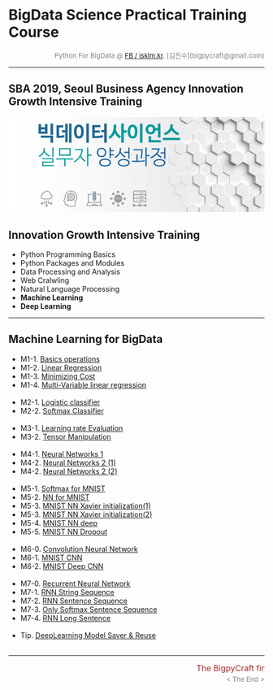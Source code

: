 
# BigData Science Practical Training Course

<div align='right'><font size=2 color='gray'>Python For BigData @ <font color='blue'><a href='https://www.facebook.com/jskim.kr'>FB / jskim.kr</a></font>, [김진수](bigpycraft@gmail.com)</font></div>
<hr>

## SBA 2019, Seoul Business Agency Innovation Growth Intensive Training

<img src="../images/img_main_front.png">

## Innovation Growth Intensive Training
- Python Programming Basics
- Python Packages and Modules
- Data Processing and Analysis
- Web Cralwling
- Natural Language Processing
- <b>Machine Learning</b>
- <b>Deep Learning</b>

<hr>

## Machine Learning for BigData

- M1-1. [Basics operations                         ][ML1010]
- M1-2. [Linear Regression                         ][ML1020]
- M1-3. [Minimizing Cost                           ][ML1030]
- M1-4. [Multi-Variable linear regression          ][ML1040]
<br/><br/>
- M2-1. [Logistic classifier                       ][ML2010]
- M2-2. [Softmax Classifier                        ][ML2020]
<br/><br/>
- M3-1. [Learning rate Evaluation                  ][ML3010]
- M3-2. [Tensor Manipulation                       ][ML3020]
<br/><br/>
- M4-1. [Neural Networks 1                         ][ML4010]
- M4-2. [Neural Networks 2 (1)                     ][ML4021]
- M4-2. [Neural Networks 2 (2)                     ][ML4022]
<br/><br/>
- M5-1. [Softmax for MNIST                         ][ML5110]
- M5-2. [NN for MNIST                              ][ML5120]
- M5-3. [MNIST NN Xavier initialization(1)         ][ML5132]
- M5-3. [MNIST NN Xavier initialization(2)         ][ML5133]
- M5-4. [MNIST NN deep                             ][ML5140]
- M5-5. [MNIST NN Dropout                          ][ML5150]
<br/><br/>
- M6-0. [Convolution Neural Network                ][ML6200]
- M6-1. [MNIST CNN                                 ][ML6210]
- M6-2. [MNIST Deep CNN                            ][ML6220]
<br/><br/>
- M7-0. [Recurrent Neural Network                  ][ML7210]
- M7-1. [RNN String Sequence                       ][ML7210]
- M7-2. [RNN Sentence Sequence                     ][ML7220]
- M7-3. [Only Softmax Sentence Sequence            ][ML7230]
- M7-4. [RNN Long Sentence                         ][ML7240]
<br/><br/>
- Tip.  [DeepLearning Model Saver & Reuse          ][ML8100]
<br/><br/>


[ML1010]:  https://htmlpreview.github.io/?https://github.com/bigpycraft/sba19-seoulit/blob/master/notebook/html_mldl/BDA-ML101-Basics_operations.html                 "Go ML1010"
[ML1020]:  https://htmlpreview.github.io/?https://github.com/bigpycraft/sba19-seoulit/blob/master/notebook/html_mldl/BDA-ML102-Linear_Regression.html                 "Go ML1020"
[ML1030]:  https://htmlpreview.github.io/?https://github.com/bigpycraft/sba19-seoulit/blob/master/notebook/html_mldl/BDA-ML103-Minimizing_Cost.html                   "Go ML1030"
[ML1040]:  https://htmlpreview.github.io/?https://github.com/bigpycraft/sba19-seoulit/blob/master/notebook/html_mldl/BDA-ML104-Multi-Variable_linear_regression.html  "Go ML1040"

[ML2010]:  https://htmlpreview.github.io/?https://github.com/bigpycraft/sba19-seoulit/blob/master/notebook/html_mldl/BDA-ML201-Logistic_classifier_ver2.html          "Go ML2010"
[ML2020]:  https://htmlpreview.github.io/?https://github.com/bigpycraft/sba19-seoulit/blob/master/notebook/html_mldl/BDA-ML202-Softmax_Classifier.html                "Go ML2020"

[ML3010]:  https://htmlpreview.github.io/?https://github.com/bigpycraft/sba19-seoulit/blob/master/notebook/html_mldl/BDA-ML301-Learning_rate_Evaluation.html          "Go ML3010"
[ML3020]:  https://htmlpreview.github.io/?https://github.com/bigpycraft/sba19-seoulit/blob/master/notebook/html_mldl/BDA-ML302-Tensor_Manipulation.html               "Go ML3020"

[ML4010]:  https://htmlpreview.github.io/?https://github.com/bigpycraft/sba19-seoulit/blob/master/notebook/html_mldl/BDA-ML401-Neural_Networks.html                   "Go ML4010"
[ML4020]:  https://htmlpreview.github.io/?https://github.com/bigpycraft/sba19-seoulit/blob/master/notebook/html_mldl/BDA-ML402_Neural_Networks.html                   "Go ML4020"
[ML4021]:  https://htmlpreview.github.io/?https://github.com/bigpycraft/sba19-seoulit/blob/master/notebook/html_mldl/BDA-ML402_Neural_Networks_2-1.html               "Go ML4020"
[ML4022]:  https://htmlpreview.github.io/?https://github.com/bigpycraft/sba19-seoulit/blob/master/notebook/html_mldl/BDA-ML402_Neural_Networks_2-2.html               "Go ML4020"

[ML5110]:  https://htmlpreview.github.io/?https://github.com/bigpycraft/sba19-seoulit/blob/master/notebook/html_mldl/BDA-ML511-Softmax_for_MNIST.html                 "Go ML5110"
[ML5120]:  https://htmlpreview.github.io/?https://github.com/bigpycraft/sba19-seoulit/blob/master/notebook/html_mldl/BDA-ML512-NN_for_MNIST.html                      "Go ML5120"
[ML5132]:  https://htmlpreview.github.io/?https://github.com/bigpycraft/sba19-seoulit/blob/master/notebook/html_mldl/BDA-ML513-MNIST_NN_Xavier2.html                  "Go ML5130"
[ML5133]:  https://htmlpreview.github.io/?https://github.com/bigpycraft/sba19-seoulit/blob/master/notebook/html_mldl/BDA-ML513-MNIST_NN_Xavier3.html                  "Go ML5130"
[ML5140]:  https://htmlpreview.github.io/?https://github.com/bigpycraft/sba19-seoulit/blob/master/notebook/html_mldl/BDA-ML514-MNIST_NN_deep.html                     "Go ML5140"
[ML5150]:  https://htmlpreview.github.io/?https://github.com/bigpycraft/sba19-seoulit/blob/master/notebook/html_mldl/BDA-ML515-MNIST_NN_Dropout.html                  "Go ML5150"

[ML5160]:  https://htmlpreview.github.io/?https://github.com/bigpycraft/sba19-seoulit/blob/master/notebook/html_mldl/BDA-ML516-MNIST_NN_Batchnorm.html                "Go ML5160"
[ML5170]:  https://htmlpreview.github.io/?https://github.com/bigpycraft/sba19-seoulit/blob/master/notebook/html_mldl/BDA-ML517-MNIST_NN_Higher_Level_API.html         "Go ML5170"

[ML6200]:  https://htmlpreview.github.io/?https://github.com/bigpycraft/sba19-seoulit/blob/master/notebook/html_mldl/BDA-ML620-CNN_Basics.html                        "Go ML6200"
[ML6210]:  https://htmlpreview.github.io/?https://github.com/bigpycraft/sba19-seoulit/blob/master/notebook/html_mldl/BDA-ML621-MNIST_CNN.html                         "Go ML6210"
[ML6220]:  https://htmlpreview.github.io/?https://github.com/bigpycraft/sba19-seoulit/blob/master/notebook/html_mldl/BDA-ML622-MNIST_Deep_CNN.html                    "Go ML6220"
[ML6230]:  https://htmlpreview.github.io/?https://github.com/bigpycraft/sba19-seoulit/blob/master/notebook/html_mldl/BDA-ML623-MNIST_CNN_Class.html                   "Go ML6230"
[ML6240]:  https://htmlpreview.github.io/?https://github.com/bigpycraft/sba19-seoulit/blob/master/notebook/html_mldl/BDA-ML624-MNIST_CNN_Layers.html                  "Go ML6240"
[ML6250]:  https://htmlpreview.github.io/?https://github.com/bigpycraft/sba19-seoulit/blob/master/notebook/html_mldl/BDA-ML625-MNIST_CNN_Ensemble_Layers.html         "Go ML6250"

[ML7210]:  https://htmlpreview.github.io/?https://github.com/bigpycraft/sba19-seoulit/blob/master/notebook/html_mldl/BDA-ML721_RNN_String_Sequence.html               "Go ML7210"
[ML7210]:  https://htmlpreview.github.io/?https://github.com/bigpycraft/sba19-seoulit/blob/master/notebook/html_mldl/BDA-ML721_RNN_String_Sequence.html               "Go ML7210"
[ML7220]:  https://htmlpreview.github.io/?https://github.com/bigpycraft/sba19-seoulit/blob/master/notebook/html_mldl/BDA-ML722_RNN_Sentence_Sequence.html             "Go ML7220"
[ML7230]:  https://htmlpreview.github.io/?https://github.com/bigpycraft/sba19-seoulit/blob/master/notebook/html_mldl/BDA-ML723_Only_Softmax_Sentence_Sequence.html    "Go ML7230"
[ML7240]:  https://htmlpreview.github.io/?https://github.com/bigpycraft/sba19-seoulit/blob/master/notebook/html_mldl/BDA-ML724_RNN_Long_Sentence.html                 "Go ML7240"
[ML7250]:  https://htmlpreview.github.io/?https://github.com/bigpycraft/sba19-seoulit/blob/master/notebook/html_mldl/BDA-ML725_RNN_Stock_Prediction.html              "Go ML7250"

[ML8100]:  https://htmlpreview.github.io/?https://github.com/bigpycraft/sba19-seoulit/blob/master/notebook/html_mldl/BDA-ML810_NN_Saver.html                          "Go ML8100"


<hr>
<marquee><font size=3 color='brown'>The BigpyCraft find the information to design valuable society with Technology & Craft.</font></marquee>
<div align='right'><font size=2 color='gray'> &lt; The End &gt; </font></div>
